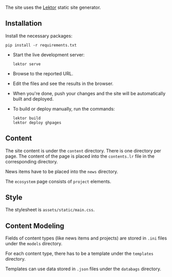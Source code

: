 The site uses the [Lektor](https://www.getlektor.com/) static site generator.

## Installation

Install the necessary packages:

```
pip install -r requirements.txt
```

- Start the live development server:

  ```
  lektor serve
  ```

- Browse to the reported URL.

- Edit the files and see the results in the browser.

- When you're done, push your changes and the site will be automatically
  built and deployed.

- To build or deploy manually, run the commands:

  ```
  lektor build
  lektor deploy ghpages
  ```

## Content

The site content is under the `content` directory.
There is one directory per page.
The content of the page is placed into the `contents.lr` file
in the corresponding directory.

News items have to be placed into the `news` directory.

The `ecosystem` page consists of `project` elements.

## Style

The stylesheet is `assets/static/main.css`.

## Content Modeling

Fields of content types (like news items and projects) are stored
in `.ini` files under the `models` directory.

For each content type, there has to be a template
under the `templates` directory.

Templates can use data stored in `.json` files under the `databags` directory.

